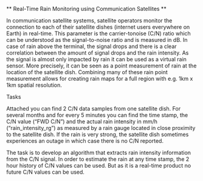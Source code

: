 ** Real-Time Rain Monitoring using Communication Satellites **

In communication satellite systems, satellite operators monitor the connection to each of their satellite dishes (internet users everywhere on Earth) in real-time. 
This parameter is the carrier-tonoise (C/N) ratio which can be understood as the signal-to-noise ratio and is measured in dB. 
In case of rain above the terminal, the signal drops and there is a clear correlation between the amount of signal drops and the rain intensity. 
As the signal is almost only impacted by rain it can be used as a virtual rain sensor. 
More precisely, it can be seen as a point measurement of rain at the location of the satellite dish. 
Combining many of these rain point measurement allows for creating rain maps for a full region with e.g. 1km x 1km spatial resolution.

Tasks

Attached you can find 2 C/N data samples from one satellite dish. For several months and for every 5 minutes you can find the time stamp, the C/N value (“FWD C/N”) and the actual rain intensity in mm/h (“rain_intensity_rg”) as measured by a rain gauge located in close proximity to the satellite dish. If the rain is very strong, the satellite dish sometimes experiences an outage in which case there is no C/N reported.

The task is to develop an algorithm that extracts rain intensity information from the C/N signal. In order to estimate the rain at any time stamp, the 2 hour history of C/N values can be used. But as it is a real-time product no future C/N values can be used.

